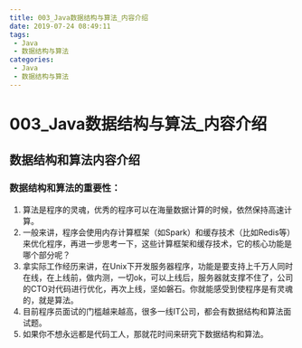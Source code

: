 ```yaml
---
title: 003_Java数据结构与算法_内容介绍
date: 2019-07-24 08:49:11
tags: 
 - Java
 - 数据结构与算法
categories:
 - Java
 - 数据结构与算法
---
```


# 003_Java数据结构与算法_内容介绍

## 数据结构和算法内容介绍

### 数据结构和算法的重要性：

1. 算法是程序的灵魂，优秀的程序可以在海量数据计算的时候，依然保持高速计算。
2. 一般来讲，程序会使用内存计算框架（如Spark）和缓存技术（比如Redis等）来优化程序，再进一步思考一下，这些计算框架和缓存技术，它的核心功能是哪个部分呢？
3. 拿实际工作经历来讲，在Unix下开发服务器程序，功能是要支持上千万人同时在线，在上线前，做内测，一切ok，可以上线后，服务器就支撑不住了，公司的CTO对代码进行优化，再次上线，坚如磐石。你就能感受到使程序是有灵魂的，就是算法。
4. 目前程序员面试的门槛越来越高，很多一线IT公司，都会有数据结构和算法面试题。
5. 如果你不想永远都是代码工人，那就花时间来研究下数据结构和算法。